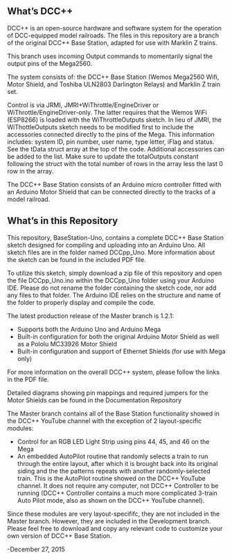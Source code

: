 What’s DCC++
------------

DCC++ is an open-source hardware and software system for the operation of DCC-equipped model railroads.  The files in this repository are a branch of the original DCC++ Base Station, adapted for use with Marklin Z trains.

This branch uses incoming Output commands to momentarily signal the output pins of the Mega2560.

The system consists of: the DCC++ Base Station (Wemos Mega2560 Wifi, Motor Shield, and Toshiba ULN2803 Darlington Relays) and Marklin Z train set.

Control is via JRMI, JMRI+WiThrottle/EngineDriver or WiThrottle/EngineDriver-only.  The latter requires that the Wemos WiFi (ESP8266) is loaded with the WiThrottleOutputs sketch.  In lieu of JMRI, the WiThottleOutputs sketch needs to be modified first to include the accessories connected directly to the pins of the Mega.  This information includes: system ID, pin number, user name, type letter, iFlag and status.  See the tData struct array at the top of the code.  Additional accessories can be added to the list.  Make sure to update the totalOutputs constant following the struct with the total number of rows in the array less the last 0 row in the array.

The DCC++ Base Station consists of an Arduino micro controller fitted with an Arduino Motor Shield that can be connected directly to the tracks of a model railroad.


What’s in this Repository
-------------------------

This repository, BaseStation-Uno, contains a complete DCC++ Base Station sketch designed for compiling and uploading into an Arduino Uno.  All sketch files are in the folder named DCCpp_Uno. More information about the sketch can be found in the included PDF file.

To utilize this sketch, simply download a zip file of this repository and open the file DCCpp_Uno.ino within the DCCpp_Uno folder using your Arduino IDE.  Please do not rename the folder containing the sketch code, nor add any files to that folder.  The Arduino IDE relies on the structure and name of the folder to properly display and compile the code.

The latest production release of the Master branch is 1.2.1:

* Supports both the Arduino Uno and Arduino Mega
* Built-in configuration for both the original Arduino Motor Shield as well as a Pololu MC33926 Motor Shield
* Built-in configuration and support of Ethernet Shields (for use with Mega only)

For more information on the overall DCC++ system, please follow the links in the PDF file.

Detailed diagrams showing pin mappings and required jumpers for the Motor Shields can be found in the Documentation Repository

The Master branch contains all of the Base Station functionality showed in the DCC++ YouTube channel with the exception of 2 layout-specific modules:

* Control for an RGB LED Light Strip using pins 44, 45, and 46 on the Mega
* An embedded AutoPilot routine that randomly selects a train to run through the entire layout, after which it is brought back into its original siding and the the patterns repeats with another randomly-selected train.  This is the AutoPilot routine showed on the DCC++ YouTube channel.  It does not require any computer, not DCC++ Controller to be running (DCC++ Controller contains a much more complicated 3-train Auto Pilot mode, also as shown on the DCC++ YouTube channel).

Since these modules are very layout-specififc, they are not included in the Master branch.  However, they are included in the Development branch.  Please feel free to download and copy any relevant code to customize your own version of DCC++ Base Station.

-December 27, 2015

